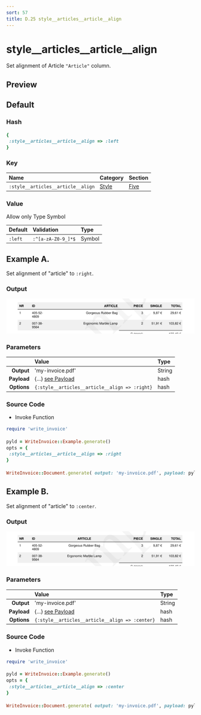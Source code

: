 ```yaml
---
sort: 57
title: D.25 style__articles__article__align
---
```

# style__articles__article__align

Set alignment of Article `"Article"` column.


## Preview

<div >
    <canvas id='canvas' search=':style__articles__article__align' palette='option_detail'></canvas>
</div>
<script src="../assets/js/marker.js"></script>  

 
## Default

### Hash

```ruby
{
 :style__articles__article__align => :left
} 
```

### Key

| **Name** | **Category** | **Section** |
| :--- | :--- | :--- |
| ```:style__articles__article__align``` |  [Style](./#style) | [Five](/sections/five) |

### Value

Allow only Type Symbol

| **Default**| **Validation**| **Type** |
| :--- | :--- | :--- |
| ```:left``` | ```:^[a-zA-Z0-9_]*$``` | Symbol |

## Example A.

Set alignment of "article" to `:right`.

### Output

<img src="../assets/images/options/style__articles__article__align--a.png">



### Parameters

| | **Value** | **Type** |
|------:|:------|:------|
| **Output** | 'my-invoice.pdf' | String |
| **Payload** | {...} [see Payload](../payload) | hash |
| **Options** | ```{:style__articles__article__align => :right}``` | hash |


### Source Code

* Invoke Function

```ruby
require 'write_invoice'
 
pyld = WriteInvoice::Example.generate()
opts = {
 :style__articles__article__align => :right
}
 
WriteInvoice::Document.generate( output: 'my-invoice.pdf', payload: pyld, options: opts )

```

## Example B.

Set alignment of "article" to `:center`.

### Output

<img src="../assets/images/options/style__articles__article__align--b.png">



### Parameters

| | **Value** | **Type** |
|------:|:------|:------|
| **Output** | 'my-invoice.pdf' | String |
| **Payload** | {...} [see Payload](../payload) | hash |
| **Options** | ```{:style__articles__article__align => :center}``` | hash |


### Source Code

* Invoke Function

```ruby
require 'write_invoice'
 
pyld = WriteInvoice::Example.generate()
opts = {
 :style__articles__article__align => :center
}
 
WriteInvoice::Document.generate( output: 'my-invoice.pdf', payload: pyld, options: opts )

```


